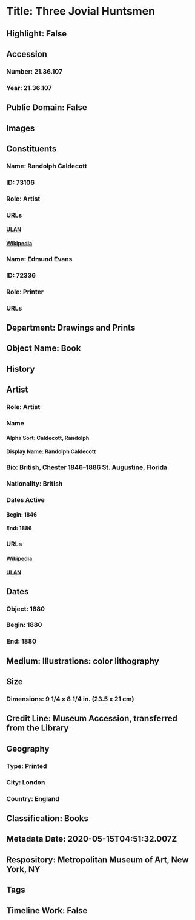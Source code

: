 # Title: Three Jovial Huntsmen
## Highlight: False
## Accession
### Number: 21.36.107
### Year: 21.36.107
## Public Domain: False
## Images
## Constituents
### Name: Randolph Caldecott
### ID: 73106
### Role: Artist
### URLs
#### [ULAN](http://vocab.getty.edu/page/ulan/500002467)
#### [Wikipedia](https://www.wikidata.org/wiki/Q1364488)
### Name: Edmund Evans
### ID: 72336
### Role: Printer
### URLs
## Department: Drawings and Prints
## Object Name: Book
## History
## Artist
### Role: Artist
### Name
#### Alpha Sort: Caldecott, Randolph
#### Display Name: Randolph Caldecott
### Bio: British, Chester 1846–1886 St. Augustine, Florida
### Nationality: British
### Dates Active
#### Begin: 1846
#### End: 1886
### URLs
#### [Wikipedia](https://www.wikidata.org/wiki/Q1364488)
#### [ULAN](http://vocab.getty.edu/page/ulan/500002467)
## Dates
### Object: 1880
### Begin: 1880
### End: 1880
## Medium: Illustrations: color lithography
## Size
### Dimensions: 9 1/4 x 8 1/4 in. (23.5 x 21 cm)
## Credit Line: Museum Accession, transferred from the Library
## Geography
### Type: Printed
### City: London
### Country: England
## Classification: Books
## Metadata Date: 2020-05-15T04:51:32.007Z
## Respository: Metropolitan Museum of Art, New York, NY
## Tags
## Timeline Work: False